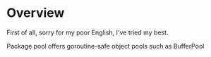 # Overview

First of all, sorry for my poor English, I've tried my best.

Package pool offers goroutine-safe object pools such as BufferPool
